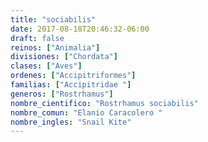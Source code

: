 ```yaml
---
title: "sociabilis"
date: 2017-08-18T20:46:32-06:00
draft: false
reinos: ["Animalia"]
divisiones: ["Chordata"]
clases: ["Aves"]
ordenes: ["Accipitriformes"]
familias: ["Accipitridae "]
generos: ["Rostrhamus"]
nombre_cientifico: "Rostrhamus sociabilis"
nombre_comun: "Elanio Caracolero "
nombre_ingles: "Snail Kite"
---
```

